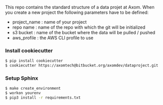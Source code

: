 This repo contains the standard structure of a data projet at Axom.
When you create a new project the following parameters have to be defined:  
 - project_name : name of your project  
 - repo name : name of the repo with which the git will be initialized   
 - s3 bucket : name of the bucket where the data will be pulled / pushed   
 - aws_profile : the AWS CLI profile to use  



### Install cookiecutter

```bash
$ pip install cookiecutter
$ cookiecutter https://axomtech@bitbucket.org/axomdev/dataproject.git
```

### Setup Sphinx

```bash
$ make create_environment
$ workon yourenv
$ pip3 install -r requirements.txt
```
